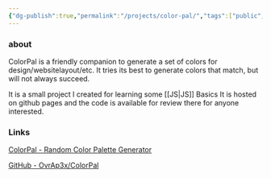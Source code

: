 ```yaml
---
{"dg-publish":true,"permalink":"/projects/color-pal/","tags":["public","JS"],"noteIcon":"1","created":"2023-04-18T14:53:16.995+02:00","updated":"2023-04-19T14:59:26.940+02:00"}
---
```



### about
ColorPal is a friendly companion to generate a set of colors for design/websitelayout/etc. It tries its best to generate colors that match, but will not always succeed.

It is a small project I created for learning some [[JS\|JS]] Basics 
It is hosted on github pages and the code is available for review there for anyone interested.

### Links

[ColorPal - Random Color Palette Generator](https://colorpal.1ar.no/)

[GitHub - OvrAp3x/ColorPal](https://github.com/OvrAp3x/ColorPal)
